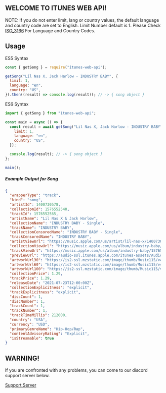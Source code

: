 ## WELCOME TO ITUNES WEB API!

NOTE:
If you do not enter limit, lang or country values, the default language and country code are set to English. Limit Number default is 1.
Please Check [ISO_3166](https://en.wikipedia.org/wiki/ISO_3166-1_alpha-2) For Language and Country Codes.

## Usage

ES5 Syntax

```js
const { getSong } = require("itunes-web-api");

getSong("Lil Nas X, Jack Harlow - INDUSTRY BABY", {
  limit: 1,
  language: "en",
  country: "US",
}).then((result) => console.log(result)); // -> { song object }
```

ES6 Syntax

```js
import { getSong } from "itunes-web-api";

const main = async () => {
  const result = await getSong("Lil Nas X, Jack Harlow - INDUSTRY BABY", {
    limit: 1,
    language: "en",
    country: "US",
  });

  console.log(result); // -> { song object }
};

main();
```

##### Example Output for Song

```json
{
  "wrapperType": "track",
  "kind": "song",
  "artistId": 1400730578,
  "collectionId": 1576552540,
  "trackId": 1576552565,
  "artistName": "Lil Nas X & Jack Harlow",
  "collectionName": "INDUSTRY BABY - Single",
  "trackName": "INDUSTRY BABY",
  "collectionCensoredName": "INDUSTRY BABY - Single",
  "trackCensoredName": "INDUSTRY BABY",
  "artistViewUrl": "https://music.apple.com/us/artist/lil-nas-x/1400730578?uo=4",
  "collectionViewUrl": "https://music.apple.com/us/album/industry-baby/1576552540?i=1576552565&uo=4",
  "trackViewUrl": "https://music.apple.com/us/album/industry-baby/1576552540?i=1576552565&uo=4",
  "previewUrl": "https://audio-ssl.itunes.apple.com/itunes-assets/AudioPreview125/v4/63/c5/9a/63c59a18-6610-173c-5a78-65a06fb251cc/mzaf_9849876950553161459.plus.aac.p.m4a",
  "artworkUrl30": "https://is2-ssl.mzstatic.com/image/thumb/Music115/v4/2d/43/83/2d438323-6b09-b746-c05a-f36014244599/source/30x30bb.jpg",
  "artworkUrl60": "https://is2-ssl.mzstatic.com/image/thumb/Music115/v4/2d/43/83/2d438323-6b09-b746-c05a-f36014244599/source/60x60bb.jpg",
  "artworkUrl100": "https://is2-ssl.mzstatic.com/image/thumb/Music115/v4/2d/43/83/2d438323-6b09-b746-c05a-f36014244599/source/100x100bb.jpg",
  "collectionPrice": 1.29,
  "trackPrice": 1.29,
  "releaseDate": "2021-07-23T12:00:00Z",
  "collectionExplicitness": "explicit",
  "trackExplicitness": "explicit",
  "discCount": 1,
  "discNumber": 1,
  "trackCount": 1,
  "trackNumber": 1,
  "trackTimeMillis": 212000,
  "country": "USA",
  "currency": "USD",
  "primaryGenreName": "Hip-Hop/Rap",
  "contentAdvisoryRating": "Explicit",
  "isStreamable": true
}
```

## WARNING!

If you are confronted with any problems, you can come to our discord support server below.

[Support Server](https://discord.gg/4agCuVt)

